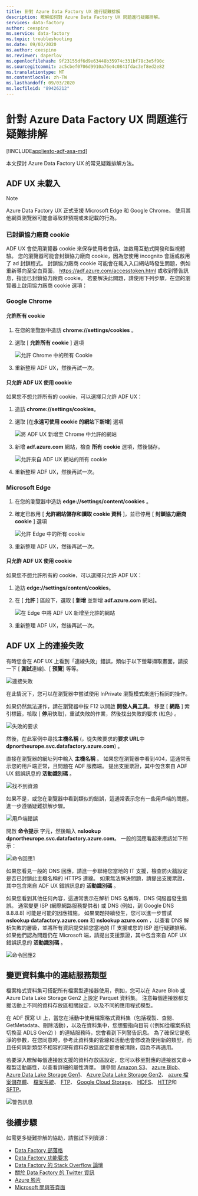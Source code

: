 ```yaml
---
title: 針對 Azure Data Factory UX 進行疑難排解
description: 瞭解如何對 Azure Data Factory UX 問題進行疑難排解。
services: data-factory
author: ceespino
ms.service: data-factory
ms.topic: troubleshooting
ms.date: 09/03/2020
ms.author: ceespino
ms.reviewer: daperlov
ms.openlocfilehash: 9f23155df6d9e63448b35974c331bf78c3e5f90c
ms.sourcegitcommit: ac5cbef0706d9910a76e4c0841fdac3ef8ed2e82
ms.translationtype: MT
ms.contentlocale: zh-TW
ms.lasthandoff: 09/03/2020
ms.locfileid: "89426212"
---
```

# <a name="troubleshoot-azure-data-factory-ux-issues"></a>針對 Azure Data Factory UX 問題進行疑難排解

[!INCLUDE[appliesto-adf-asa-md](includes/appliesto-adf-asa-md.md)]

本文探討 Azure Data Factory UX 的常見疑難排解方法。

## <a name="adf-ux-not-loading"></a>ADF UX 未載入

> [!NOTE]
> Azure Data Factory UX 正式支援 Microsoft Edge 和 Google Chrome。 使用其他網頁瀏覽器可能會導致非預期或未記載的行為。

### <a name="third-party-cookies-blocked"></a>已封鎖協力廠商 cookie

ADF UX 會使用瀏覽器 cookie 來保存使用者會話，並啟用互動式開發和監視體驗。 您的瀏覽器可能會封鎖協力廠商 cookie，因為您使用 incognito 會話或啟用了 ad 封鎖程式。 封鎖協力廠商 cookie 可能會在載入入口網站時發生問題，例如重新導向至空白頁面， https://adf.azure.com/accesstoken.html 或收到警告訊息，指出已封鎖協力廠商 cookie。 若要解決此問題，請使用下列步驟，在您的瀏覽器上啟用協力廠商 cookie 選項：

### <a name="google-chrome"></a>Google Chrome

#### <a name="allow-all-cookies"></a>允許所有 cookie

1. 在您的瀏覽器中造訪 **chrome://settings/cookies** 。
1. 選取 [ **允許所有 cookie** ] 選項 

    ![允許 Chrome 中的所有 Cookie](media/data-factory-ux-troubleshoot-guide/chrome-allow-all-cookies.png)
1. 重新整理 ADF UX，然後再試一次。

#### <a name="only-allow-adf-ux-to-use-cookies"></a>只允許 ADF UX 使用 cookie
如果您不想允許所有的 cookie，可以選擇只允許 ADF UX：
1. 造訪 **chrome://settings/cookies**。
1. 選取 [在**永遠可使用 cookie 的網站**下**新增**] 選項 

    ![將 ADF UX 新增至 Chrome 中允許的網站](media/data-factory-ux-troubleshoot-guide/chrome-only-adf-cookies-1.png)
1. 新增 **adf.azure.com** 網站，檢查 **所有 cookie** 選項，然後儲存。 

    ![允許來自 ADF UX 網站的所有 cookie](media/data-factory-ux-troubleshoot-guide/chrome-only-adf-cookies-2.png)
1. 重新整理 ADF UX，然後再試一次。

### <a name="microsoft-edge"></a>Microsoft Edge

1. 在您的瀏覽器中造訪 **edge://settings/content/cookies** 。
1. 確定已啟用 [ **允許網站儲存和讀取 cookie 資料** ]，並已停用 [ **封鎖協力廠商 cookie** ] 選項 

    ![允許 Edge 中的所有 cookie](media/data-factory-ux-troubleshoot-guide/edge-allow-all-cookies.png)
1. 重新整理 ADF UX，然後再試一次。

#### <a name="only-allow-adf-ux-to-use-cookies"></a>只允許 ADF UX 使用 cookie

如果您不想允許所有的 cookie，可以選擇只允許 ADF UX：

1. 造訪 **edge://settings/content/cookies**。
1. 在 [ **允許** ] 區段下，選取 [ **新增** 並新增 **adf.azure.com** 網站]。 

    ![在 Edge 中將 ADF UX 新增至允許的網站](media/data-factory-ux-troubleshoot-guide/edge-allow-adf-cookies.png)
1. 重新整理 ADF UX，然後再試一次。

## <a name="connection-failed-on-adf-ux"></a>ADF UX 上的連接失敗

有時您會在 ADF UX 上看到「連線失敗」錯誤，類似于以下螢幕擷取畫面，請按一下 [ **測試**連線]、[ **預覽**] 等等。

![連接失敗](media/data-factory-ux-troubleshoot-guide/connection-failed.png)

在此情況下，您可以在瀏覽器中嘗試使用 InPrivate 瀏覽模式來進行相同的操作。

如果仍然無法運作，請在瀏覽器中按 F12 以開啟 **開發人員工具**。 移至 [ **網路** ] 索引標籤，核取 [ **停**用快取]，重試失敗的作業，然後找出失敗的要求 (紅色) 。

![失敗的要求](media/data-factory-ux-troubleshoot-guide/failed-request.png)

然後，在此案例中尋找**主機名稱** (，從失敗要求的**要求 URL**中**dpnortheurope.svc.datafactory.azure.com**) 。

直接在瀏覽器的網址列中輸入 **主機名稱** 。 如果您在瀏覽器中看到404，這通常表示您的用戶端正常，且問題在 ADF 服務端。 提出支援票證，其中包含來自 ADF UX 錯誤訊息的 **活動識別碼** 。

![找不到資源](media/data-factory-ux-troubleshoot-guide/status-code-404.png)

如果不是，或您在瀏覽器中看到類似的錯誤，這通常表示您有一些用戶端的問題。 進一步遵循疑難排解步驟。

![用戶端錯誤](media/data-factory-ux-troubleshoot-guide/client-side-error.png)

開啟 **命令提示** 字元，然後輸入 **nslookup dpnortheurope.svc.datafactory.azure.com**。 一般的回應看起來應該如下所示：

![命令回應1](media/data-factory-ux-troubleshoot-guide/command-response-1.png)

如果您看見一般的 DNS 回應，請進一步聯絡您當地的 IT 支援，檢查防火牆設定是否已封鎖此主機名稱的 HTTPS 連線。 如果無法解決問題，請提出支援票證，其中包含來自 ADF UX 錯誤訊息的 **活動識別碼** 。

如果您看到其他任何內容，這通常表示在解析 DNS 名稱時，DNS 伺服器發生錯誤。 通常變更 ISP (網際網路服務提供者) 或 DNS (例如，到 Google DNS 8.8.8.8) 可能是可能的因應措施。 如果問題持續發生，您可以進一步嘗試 **nslookup datafactory.azure.com** 和 **nslookup azure.com** ，以查看 DNS 解析失敗的層級，並將所有資訊提交給您當地的 IT 支援或您的 ISP 進行疑難排解。 如果他們認為問題仍在 Microsoft 端，請提出支援票證，其中包含來自 ADF UX 錯誤訊息的 **活動識別碼** 。

![命令回應2](media/data-factory-ux-troubleshoot-guide/command-response-2.png)

## <a name="change-linked-service-type-in-datasets"></a>變更資料集中的連結服務類型

檔案格式資料集可搭配所有檔案型連接器使用，例如，您可以在 Azure Blob 或 Azure Data Lake Storage Gen2 上設定 Parquet 資料集。 注意每個連接器都支援活動上不同的資料存放區相關設定，以及不同的應用程式模型。 

在 ADF 撰寫 UI 上，當您在活動中使用檔案格式資料集（包括複製、查閱、GetMetadata、刪除活動），以及在資料集中，您想要指向目前 (（例如從檔案系統切換至 ADLS Gen2) ）的連結服務時，您會看到下列警告訊息。 為了確保它是乾淨的參數，在您同意時，參考此資料集的管線和活動也會修改為使用新的類型，而且任何與新類型不相容的現有資料存放區設定都會被清除，因為不再適用。

若要深入瞭解每個連接器支援的資料存放區設定，您可以移至對應的連接器文章-> 複製活動屬性，以查看詳細的屬性清單。 請參閱 [Amazon S3](connector-amazon-simple-storage-service.md)、 [azure Blob](connector-azure-blob-storage.md)、 [Azure Data Lake Storage Gen1](connector-azure-data-lake-store.md)、 [Azure Data Lake Storage Gen2](connector-azure-data-lake-storage.md)、 [azure 檔案儲存體](connector-azure-file-storage.md)、 [檔案系統](connector-file-system.md)、 [FTP](connector-ftp.md)、 [Google Cloud Storage](connector-google-cloud-storage.md)、 [HDFS](connector-hdfs.md)、 [HTTP](connector-http.md)和 [SFTP](connector-sftp.md)。

![警告訊息](media/data-factory-ux-troubleshoot-guide/warning-message.png)

## <a name="next-steps"></a>後續步驟

如需更多疑難排解的協助，請嘗試下列資源：

* [Data Factory 部落格](https://azure.microsoft.com/blog/tag/azure-data-factory/)
* [Data Factory 功能要求](https://feedback.azure.com/forums/270578-data-factory)
* [Data Factory 的 Stack Overflow 論壇](https://stackoverflow.com/questions/tagged/azure-data-factory)
* [關於 Data Factory 的 Twitter 資訊](https://twitter.com/hashtag/DataFactory)
* [Azure 影片](https://azure.microsoft.com/resources/videos/index/)
* [Microsoft 問與答頁面](https://docs.microsoft.com/answers/topics/azure-data-factory.html)
